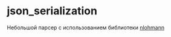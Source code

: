 # json_serialization
Небольшой парсер c использованием библиотеки [nlohmann](https://github.com/nlohmann/json)
